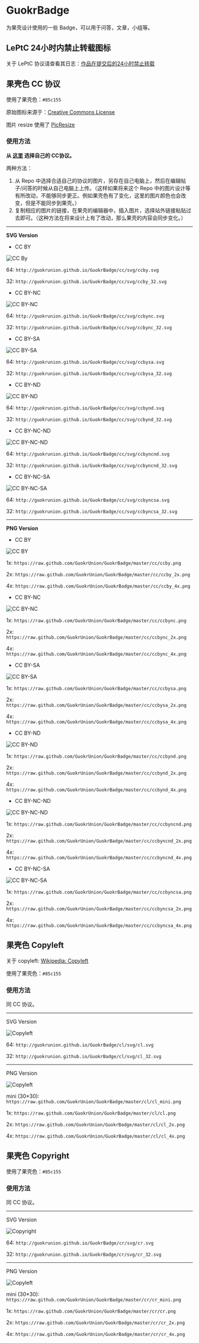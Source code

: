 GuokrBadge
==========

为果壳设计使用的一些 Badge，可以用于问答，文章，小组等。


## LePtC 24小时内禁止转载图标

关于 LePtC 协议请查看其日志：[作品在提交后的24小时禁止转载](http://www.guokr.com/blog/490774/)






## 果壳色 CC 协议

使用了果壳色：`#85c155`

原始图标来源于：[Creative Commons License](http://en.wikipedia.org/wiki/Creative_Commons_license)

图片 resize 使用了 [PicResize](http://www.picresize.com/)


### 使用方法

**从 [这里](http://creativecommons.org/choose/?lang=zh) 选择自己的 CC协议。**

两种方法：

1. 从 Repo 中选择合适自己的协议的图片，另存在自己电脑上，然后在编辑帖子/问答的时候从自己电脑上上传。（这样如果将来这个 Repo 中的图片设计等有所改动，不能够同步更正。例如果壳色有了变化，这里的图片颜色也会改变，但是不能同步到果壳。）
2. 复制相应的图片的链接，在果壳的编辑器中，插入图片，选择站外链接粘贴过去即可。（这种方法在将来设计上有了改动，那么果壳的内容会同步变化。）

--------
**SVG Version**

* CC BY

![CC By](http://guokrunion.github.io/GuokrBadge/cc/svg/ccby.svg)


64:
`http://guokrunion.github.io/GuokrBadge/cc/svg/ccby.svg`

32:
`http://guokrunion.github.io/GuokrBadge/cc/svg/ccby_32.svg`

* CC BY-NC

![CC BY-NC](http://guokrunion.github.io/GuokrBadge/cc/svg/ccbync.svg)

64:
`http://guokrunion.github.io/GuokrBadge/cc/svg/ccbync.svg`

32:
`http://guokrunion.github.io/GuokrBadge/cc/svg/ccbync_32.svg`


* CC BY-SA

![CC BY-SA](http://guokrunion.github.io/GuokrBadge/cc/svg/ccbysa.svg)

64:
`http://guokrunion.github.io/GuokrBadge/cc/svg/ccbysa.svg`

32:
`http://guokrunion.github.io/GuokrBadge/cc/svg/ccbysa_32.svg`


* CC BY-ND

![CC BY-ND](http://guokrunion.github.io/GuokrBadge/cc/svg/ccbynd.svg)

64:
`http://guokrunion.github.io/GuokrBadge/cc/svg/ccbynd.svg`

32:
`http://guokrunion.github.io/GuokrBadge/cc/svg/ccbynd_32.svg`

* CC BY-NC-ND

![CC BY-NC-ND](http://guokrunion.github.io/GuokrBadge/cc/svg/ccbyncnd.svg)

64:
`http://guokrunion.github.io/GuokrBadge/cc/svg/ccbyncnd.svg`

32:
`http://guokrunion.github.io/GuokrBadge/cc/svg/ccbyncnd_32.svg`


* CC BY-NC-SA

![CC BY-NC-SA](http://guokrunion.github.io/GuokrBadge/cc/svg/ccbyncsa.svg)

64:
`http://guokrunion.github.io/GuokrBadge/cc/svg/ccbyncsa.svg`

32:
`http://guokrunion.github.io/GuokrBadge/cc/svg/ccbyncsa_32.svg`



--------
**PNG Version**

* CC BY

![CC BY](https://raw.github.com/GuokrUnion/GuokrBadge/master/cc/ccby.png)

1x:
`https://raw.github.com/GuokrUnion/GuokrBadge/master/cc/ccby.png`

2x:
`https://raw.github.com/GuokrUnion/GuokrBadge/master/cc/ccby_2x.png`

4x:
`https://raw.github.com/GuokrUnion/GuokrBadge/master/cc/ccby_4x.png`


* CC BY-NC

![CC BY-NC](https://raw.github.com/GuokrUnion/GuokrBadge/master/cc/ccbync.png)

1x:
`https://raw.github.com/GuokrUnion/GuokrBadge/master/cc/ccbync.png`

2x:
`https://raw.github.com/GuokrUnion/GuokrBadge/master/cc/ccbync_2x.png`

4x:
`https://raw.github.com/GuokrUnion/GuokrBadge/master/cc/ccbync_4x.png`


* CC BY-SA

![CC BY-SA](https://raw.github.com/GuokrUnion/GuokrBadge/master/cc/ccbysa.png)

1x:
`https://raw.github.com/GuokrUnion/GuokrBadge/master/cc/ccbysa.png`

2x:
`https://raw.github.com/GuokrUnion/GuokrBadge/master/cc/ccbysa_2x.png`

4x:
`https://raw.github.com/GuokrUnion/GuokrBadge/master/cc/ccbysa_4x.png`



* CC BY-ND

![CC BY-ND](https://raw.github.com/GuokrUnion/GuokrBadge/master/cc/ccbynd.png)

1x:
`https://raw.github.com/GuokrUnion/GuokrBadge/master/cc/ccbynd.png`

2x:
`https://raw.github.com/GuokrUnion/GuokrBadge/master/cc/ccbynd_2x.png`

4x:
`https://raw.github.com/GuokrUnion/GuokrBadge/master/cc/ccbynd_4x.png`





* CC BY-NC-ND

![CC BY-NC-ND](https://raw.github.com/GuokrUnion/GuokrBadge/master/cc/ccbyncnd.png)

1x:
`https://raw.github.com/GuokrUnion/GuokrBadge/master/cc/ccbyncnd.png`

2x:
`https://raw.github.com/GuokrUnion/GuokrBadge/master/cc/ccbyncnd_2x.png`

4x:
`https://raw.github.com/GuokrUnion/GuokrBadge/master/cc/ccbyncnd_4x.png`


* CC BY-NC-SA

![CC BY-NC-SA](https://raw.github.com/GuokrUnion/GuokrBadge/master/cc/ccbyncsa.png)

1x:
`https://raw.github.com/GuokrUnion/GuokrBadge/master/cc/ccbyncsa.png`

2x:
`https://raw.github.com/GuokrUnion/GuokrBadge/master/cc/ccbyncsa_2x.png`

4x:
`https://raw.github.com/GuokrUnion/GuokrBadge/master/cc/ccbyncsa_4x.png`




## 果壳色 Copyleft

关于 copyleft: [Wikipedia: Copyleft](http://en.wikipedia.org/wiki/Copyleft)

使用了果壳色：`#85c155`

### 使用方法

同 CC 协议。


--------
SVG Version

![Copyleft](http://guokrunion.github.io/GuokrBadge/cl/svg/cl.svg)


64:
`http://guokrunion.github.io/GuokrBadge/cl/svg/cl.svg`

32:
`http://guokrunion.github.io/GuokrBadge/cl/svg/cl_32.svg`


--------
PNG Version

![Copyleft](https://raw.github.com/GuokrUnion/GuokrBadge/master/cl/cl.png)

mini (30*30):
`https://raw.github.com/GuokrUnion/GuokrBadge/master/cl/cl_mini.png`

1x:
`https://raw.github.com/GuokrUnion/GuokrBadge/master/cl/cl.png`

2x:
`https://raw.github.com/GuokrUnion/GuokrBadge/master/cl/cl_2x.png`

4x:
`https://raw.github.com/GuokrUnion/GuokrBadge/master/cl/cl_4x.png`



## 果壳色 Copyright

使用了果壳色：`#85c155`


### 使用方法

同 CC 协议。

--------
SVG Version

![Copyright](http://guokrunion.github.io/GuokrBadge/cr/svg/cr.svg)

64:
`http://guokrunion.github.io/GuokrBadge/cr/svg/cr.svg`

32:
`http://guokrunion.github.io/GuokrBadge/cr/svg/cr_32.svg`


--------
PNG Version

![Copyleft](https://raw.github.com/GuokrUnion/GuokrBadge/master/cr/cr.png)

mini (30*30):
`https://raw.github.com/GuokrUnion/GuokrBadge/master/cr/cr_mini.png`

1x:
`https://raw.github.com/GuokrUnion/GuokrBadge/master/cr/cr.png`

2x:
`https://raw.github.com/GuokrUnion/GuokrBadge/master/cr/cr_2x.png`

4x:
`https://raw.github.com/GuokrUnion/GuokrBadge/master/cr/cr_4x.png`


